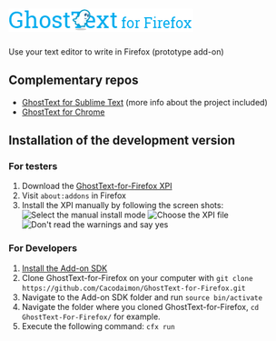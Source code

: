# ![GhostText for Firefox](https://raw.githubusercontent.com/Cacodaimon/GhostText-for-Chrome/master/promo/gt_banner-for-firefox.png)
Use your text editor to write in Firefox (prototype add-on)


## Complementary repos

* [GhostText for Sublime Text](https://github.com/Cacodaimon/GhostText-for-SublimeText) (more info about the project included)
* [GhostText for Chrome](https://github.com/Cacodaimon/GhostText-for-Chrome)

## Installation of the development version

### For testers

1. Download the [GhostText-for-Firefox XPI](https://github.com/Cacodaimon/GhostText-for-Firefox/releases) 
2. Visit `about:addons` in Firefox
3. Install the XPI manually by following the screen shots:
![Select the manual install mode](http://i.imgur.com/8X6uhiI.png)
![Choose the XPI file](http://i.imgur.com/w0XaWLE.png)
![Don't read the warnings and say yes ](http://i.imgur.com/rnmxXZP.png)

### For Developers

1. [Install the Add-on SDK](https://developer.mozilla.org/en-US/Add-ons/SDK/Tutorials/Installation)
2. Clone GhostText-for-Firefox on your computer with `git clone https://github.com/Cacodaimon/GhostText-for-Firefox.git`
3. Navigate to the Add-on SDK folder and run `source bin/activate`
4. Navigate the folder where you cloned GhostText-for-Firefox, `cd GhostText-For-Firefox/` for example.
5. Execute the following command: `cfx run`
